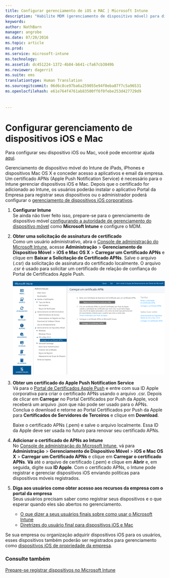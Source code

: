 ```yaml
---
title: Configurar gerenciamento de iOS e MAC | Microsoft Intune
description: "Habilite MDM (gerenciamento de dispositivo móvel) para dispositivos iOS, inclusive iPads e iPhones, bem como dispositivos Mac OS X com o Microsoft Intune."
keywords: 
author: NathBarn
manager: angrobe
ms.date: 07/20/2016
ms.topic: article
ms.prod: 
ms.service: microsoft-intune
ms.technology: 
ms.assetid: dc451224-1372-4b84-b641-cfa67cb3849b
ms.reviewer: dagerrit
ms.suite: ems
translationtype: Human Translation
ms.sourcegitcommit: 06d6c8ce97ba6a259055e94f0eba87f7c5a96531
ms.openlocfilehash: e61e764f4761ab83500ff6f0febe253d427729d9


---
```


# Configurar gerenciamento de dispositivos iOS e Mac
Para configurar seu dispositivo iOS ou Mac, você pode encontrar ajuda [aqui](../enduser/using-your-ios-or-mac-os-x-device-with-intune.md).

Gerenciamento de dispositivo móvel do Intune de iPads, iPhones e dispositivos Mac OS X e conceder acesso a aplicativos e email da empresa. Um certificado APNs (Apple Push Notification Service) é necessário para o Intune gerenciar dispositivos iOS e Mac. Depois que o certificado for adicionado ao Intune, os usuários poderão instalar o aplicativo Portal da Empresa para registrar seus dispositivos ou o administrador poderá configurar o [gerenciamento de dispositivos iOS corporativos](enroll-corporate-owned-ios-devices-in-microsoft-intune.md).

1.  **Configurar Intune**<br>
    Se ainda não tiver feito isso, prepare-se para o gerenciamento de dispositivo móvel [configurando a autoridade de gerenciamento do dispositivo móvel](get-ready-to-enroll-devices-in-microsoft-intune.md#set-mobile-device-management-authority) como **Microsoft Intune** e configure o MDM.

2.  **Obter uma solicitação de assinatura de certificado**<br>
    Como um usuário administrativo, abra o [Console de administração do Microsoft Intune](http://manage.microsoft.com), acesse **Administração** &gt; **Gerenciamento de Dispositivo Móvel** &gt; **iOS e Mac OS X** &gt; **Carregar um Certificado APNs** e clique em **Baixar a Solicitação de Certificado APNs**. Salve o arquivo (.csr) da solicitação de assinatura do certificado localmente. O arquivo .csr é usado para solicitar um certificado de relação de confiança do Portal de Certificados Apple Push.

    ![Caixa de diálogo para carregar certificado do APNs](../media/Intune-iOS-enrollment-with-apns.png)

3.  **Obter um certificado do Apple Push Notification Service**<br>
    Vá para o [Portal de Certificados Apple Push](http://go.microsoft.com/fwlink/?LinkId=269844) e entre com sua ID Apple corporativa para criar o certificado APNs usando o arquivo .csr. Depois de clicar em **Carregar** no Portal Certificados por Push da Apple, você receberá um arquivo .json que não pode ser usado para o APNs. Conclua o download e retorne ao Portal Certificados por Push da Apple para **Certificados de Servidores de Terceiros** e clique em **Download**.

    Baixe o certificado APNs (.pem) e salve o arquivo localmente. Essa ID da Apple deve ser usada no futuro para renovar seu certificado APNs.

4.  **Adicionar o certificado de APNs ao Intune**<br>
    No [Console de administração do Microsoft Intune](http://manage.microsoft.com), vá para **Administração** &gt; **Gerenciamento de Dispositivo Móvel** &gt; **iOS e Mac OS X** &gt; **Carregar um Certificado APNs** e clique em **Carregar o certificado APNs**. **Vá** até o arquivo de certificado (.pem) e clique em **Abrir** e, em seguida, digite sua **ID Apple**. Com o certificado APNs, o Intune pode registrar e gerenciar dispositivos iOS enviando políticas para dispositivos móveis registrados.

5.  **Diga aos usuários como obter acesso aos recursos da empresa com o portal da empresa**<br>
    Seus usuários precisam saber como registrar seus dispositivos e o que esperar quando eles são abertos no gerenciamento.
    - [O que dizer a seus usuários finais sobre como usar o Microsoft Intune](what-to-tell-your-end-users-about-using-microsoft-intune.md)
    - [Diretrizes do usuário final para dispositivos iOS e Mac](../enduser/using-your-ios-or-mac-os-x-device-with-intune.md)

Se sua empresa ou organização adquirir dispositivos iOS para os usuários, esses dispositivos também poderão ser registrados para gerenciamento como [dispositivos iOS de propriedade da empresa](enroll-corporate-owned-ios-devices-in-microsoft-intune.md).

### Consulte também
[Prepare-se registrar dispositivos no Microsoft Intune](get-ready-to-enroll-devices-in-microsoft-intune.md)



<!--HONumber=Aug16_HO1-->


